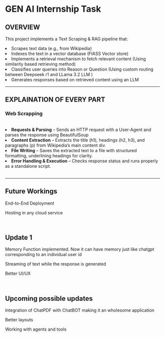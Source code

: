 <h1>GEN AI Internship Task</h1>

<h2>OVERVIEW</h2>

<p>This project implements a Text Scraping & RAG pipeline that:</p>

<li> Scrapes text data (e.g., from Wikipedia) </li>
<li> Indexes the text in a vector database (FIASS Vector store) </li>
<li> Implements a retrieval mechanism to fetch relevant content (Using similarity based retrieving method) </li>
<li> Classifies user queries into Reason or Question (Using custom routing between Deepseek r1 and LLama 3.2 LLM )</li>
<li> Generates responses based on retrieved content using an LLM </li>
<hr>

<h2>EXPLAINATION OF EVERY PART </h2>

<h3>Web Scrapping</h3>
<br>
<li> <b>Requests & Parsing</b> – Sends an HTTP request with a User-Agent and parses the response using BeautifulSoup </li>
<li> <b>Content Extraction</b> – Extracts the title (h1), headings (h2, h3), and paragraphs (p) from Wikipedia’s main content div. </li>
<li> <b>File Writing</b> – Saves the extracted text to a file with structured formatting, underlining headings for clarity. </li>
<li> <b>Error Handling & Execution</b> – Checks response status and runs properly as a standalone script.</li>
<br>
<hr>
<h2>Future Workings</h2>
<p>End-to-End Deployment</p>
<p>Hosting in any cloud service</p>
<br>
<h2>Update 1</h2>
<p>Memory Function implemented. Now it can have memory just like chatgpt corresponding to an individual user id</p>
<p>Streaming of text while the response is generated</p>
<p>Better UI/UX</p>
<br>
<h2>Upcoming possible updates</h2>
<p>Integration of ChatPDF with ChatBOT making it an wholesome application</p>
<p>Better layouts</p>
<p> Working with agents and tools</p>
